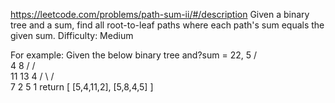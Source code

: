 
https://leetcode.com/problems/path-sum-ii/#/description
Given a binary tree and a sum, find all root-to-leaf paths where each path's sum equals the given sum.
Difficulty: Medium

For example:
Given the below binary tree and?sum = 22,
              5
             / \
            4   8
           /   / \
          11  13  4
         /  \    / \
        7    2  5   1
return
[
   [5,4,11,2],
   [5,8,4,5]
]

